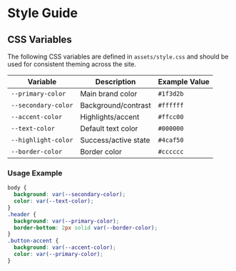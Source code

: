 # Style Guide

## CSS Variables

The following CSS variables are defined in `assets/style.css` and should be used for consistent theming across the site.

| Variable            | Description          | Example Value |
| ------------------- | -------------------- | ------------- |
| `--primary-color`   | Main brand color     | `#1f3d2b`     |
| `--secondary-color` | Background/contrast  | `#ffffff`     |
| `--accent-color`    | Highlights/accent    | `#ffcc00`     |
| `--text-color`      | Default text color   | `#000000`     |
| `--highlight-color` | Success/active state | `#4caf50`     |
| `--border-color`    | Border color         | `#cccccc`     |

### Usage Example

```css
body {
  background: var(--secondary-color);
  color: var(--text-color);
}
.header {
  background: var(--primary-color);
  border-bottom: 2px solid var(--border-color);
}
.button-accent {
  background: var(--accent-color);
  color: var(--primary-color);
}
```
